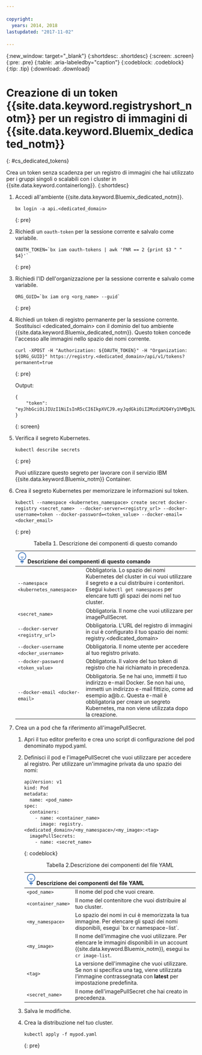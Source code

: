 ```yaml
---

copyright:
  years: 2014, 2018
lastupdated: "2017-11-02"

---
```


{:new_window: target="_blank"}
{:shortdesc: .shortdesc}
{:screen: .screen}
{:pre: .pre}
{:table: .aria-labeledby="caption"}
{:codeblock: .codeblock}
{:tip: .tip}
{:download: .download}


# Creazione di un token {{site.data.keyword.registryshort_notm}} per un registro di immagini di {{site.data.keyword.Bluemix_dedicated_notm}}
{: #cs_dedicated_tokens}

Crea un token senza scadenza per un registro di immagini che hai utilizzato per i gruppi singoli o scalabili con i cluster in {{site.data.keyword.containerlong}}.
{:shortdesc}

1.  Accedi all'ambiente {{site.data.keyword.Bluemix_dedicated_notm}}.

    ```
    bx login -a api.<dedicated_domain>
    ```
    {: pre}

2.  Richiedi un `oauth-token` per la sessione corrente e salvalo come
variabile.

    ```
    OAUTH_TOKEN=`bx iam oauth-tokens | awk 'FNR == 2 {print $3 " " $4}'`
    ```
    {: pre}

3.  Richiedi l'ID dell'organizzazione per la sessione corrente e salvalo come variabile.

    ```
    ORG_GUID=`bx iam org <org_name> --guid`
    ```
    {: pre}

4.  Richiedi un token di registro permanente per la sessione corrente. Sostituisci <dedicated_domain> con il dominio del tuo ambiente {{site.data.keyword.Bluemix_dedicated_notm}}. Questo token concede l'accesso alle immagini nello spazio dei nomi corrente.

    ```
    curl -XPOST -H "Authorization: ${OAUTH_TOKEN}" -H "Organization: ${ORG_GUID}" https://registry.<dedicated_domain>/api/v1/tokens?permanent=true
    ```
    {: pre}

    Output:

    ```
    {
        "token": "eyJhbGciOiJIUzI1NiIsInR5cCI6IkpXVCJ9.eyJqdGkiOiI2MzdiM2Q4Yy1hMDg3LTVhZjktYTYzNi0xNmU3ZWZjNzA5NjciLCJpc3MiOiJyZWdpc3RyeS5jZnNkZWRpY2F0ZWQxLnVzLXNvdXRoLmJsdWVtaXgubmV0"
    }
    ```
    {: screen}

5.  Verifica il segreto Kubernetes.

    ```
    kubectl describe secrets
    ```
    {: pre}

    Puoi utilizzare questo segreto per lavorare con il servizio IBM {{site.data.keyword.Bluemix_notm}} Container.

6.  Crea il segreto Kubernetes per memorizzare le informazioni sul token.

    ```
    kubectl --namespace <kubernetes_namespace> create secret docker-registry <secret_name>  --docker-server=<registry_url> --docker-username=token --docker-password=<token_value> --docker-email=<docker_email>
    ```
    {: pre}

    <table>
    <caption>Tabella 1. Descrizione dei componenti di questo comando</caption>
    <thead>
    <th colspan=2><img src="images/idea.png" alt="Icona Idea"/> Descrizione dei componenti di questo comando</th>
    </thead>
    <tbody>
    <tr>
    <td><code>--namespace &lt;kubernetes_namespace&gt;</code></td>
    <td>Obbligatoria. Lo spazio dei nomi Kubernetes del cluster in cui vuoi utilizzare il segreto e a cui distribuire i contenitori. Esegui <code>kubectl get namespaces</code> per elencare tutti gli spazi dei nomi nel tuo cluster.</td>
    </tr>
    <tr>
    <td><code>&lt;secret_name&gt;</code></td>
    <td>Obbligatoria. Il nome che vuoi utilizzare per imagePullSecret.</td>
    </tr>
    <tr>
    <td><code>--docker-server &lt;registry_url&gt;</code></td>
    <td>Obbligatoria. L'URL del registro di immagini in cui è configurato il tuo spazio dei nomi: registry.&lt;dedicated_domain&gt;</li></ul></td>
    </tr>
    <tr>
    <td><code>--docker-username &lt;docker_username&gt;</code></td>
    <td>Obbligatoria. Il nome utente per accedere al tuo registro privato.</td>
    </tr>
    <tr>
    <td><code>--docker-password &lt;token_value&gt;</code></td>
    <td>Obbligatoria. Il valore del tuo token di registro che hai richiamato in precedenza.</td>
    </tr>
    <tr>
    <td><code>--docker-email &lt;docker-email&gt;</code></td>
    <td>Obbligatoria. Se ne hai uno, immetti il tuo indirizzo e-mail Docker. Se non hai uno, immetti un indirizzo e-mail fittizio, come ad esempio a@b.c. Questa e-mail è obbligatoria per creare un segreto Kubernetes, ma non viene utilizzata dopo la creazione.</td>
    </tr>
    </tbody></table>

7.  Crea un a pod che fa riferimento all'imagePullSecret.

    1.  Apri il tuo editor preferito e crea uno script di configurazione del pod denominato mypod.yaml.
    2.  Definisci il pod e l'imagePullSecret che vuoi utilizzare per accedere al registro. Per utilizzare un'immagine privata da uno spazio dei nomi:

        ```
        apiVersion: v1
        kind: Pod
        metadata:
          name: <pod_name>
        spec:
          containers:
            - name: <container_name>
              image: registry.<dedicated_domain>/<my_namespace>/<my_image>:<tag>  
          imagePullSecrets:
            - name: <secret_name>
        ```
        {: codeblock}

        <table>
        <caption>Tabella 2.Descrizione dei componenti del file YAML</caption>
        <thead>
        <th colspan=2><img src="images/idea.png" alt="Icona Idea"/> Descrizione dei componenti del file YAML</th>
        </thead>
        <tbody>
        <tr>
        <td><code>&lt;pod_name&gt;</code></td>
        <td>Il nome del pod che vuoi creare.</td>
        </tr>
        <tr>
        <td><code>&lt;container_name&gt;</code></td>
        <td>Il nome del contenitore che vuoi distribuire al tuo cluster.</td>
        </tr>
        <tr>
        <td><code>&lt;my_namespace&gt;</code></td>
        <td>Lo spazio dei nomi in cui è memorizzata la tua immagine. Per elencare gli spazi dei nomi disponibili, esegui `bx cr namespace-list`.</td>
        </tr>
        <td><code>&lt;my_image&gt;</code></td>
        <td>Il nome dell'immagine che vuoi utilizzare. Per elencare le immagini disponibili in un account {{site.data.keyword.Bluemix_notm}}, esegui <code>bx cr image-list</code>.</td>
        </tr>
        <tr>
        <td><code>&lt;tag&gt;</code></td>
        <td>La versione dell'immagine che vuoi utilizzare. Se non si specifica una tag, viene utilizzata l'immagine contrassegnata con <strong>latest</strong> per impostazione predefinita.</td>
        </tr>
        <tr>
        <td><code>&lt;secret_name&gt;</code></td>
        <td>Il nome dell'imagePullSecret che hai creato in precedenza.</td>
        </tr>
        </tbody></table>

    3.  Salva le modifiche.

    4.  Crea la distribuzione nel tuo cluster.

          ```
          kubectl apply -f mypod.yaml
          ```
          {: pre}
